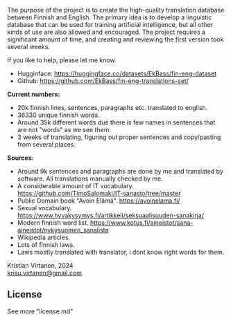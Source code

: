 The purpose of the project is to create the high-quality translation database between Finnish and English.
The primary idea is to develop a linguistic database that can be used for training artificial intelligence, but all other kinds of use are also allowed and encouraged.
The project requires a significant amount of time, and creating and reviewing the first version took several weeks.

If you like to help, please let me know.

- Hugginface: https://huggingface.co/datasets/EkBass/fin-eng-dataset
- Github: https://github.com/EkBass/fin-eng-translations-set/

**Current numbers:**
- 20k finnish lines, sentences, paragraphs etc. translated to english.
- 36330 unique finnish words.
- Around 35k different words due there is few names in sentences that are not "words" as we see them.
- 3 weeks of translating, figuring out proper sentences and copy/pasting from several places.


**Sources:**
- Around 9k sentences and paragraphs are done by me and translated by software. All translations manually checked by me.
- A considerable amount of IT vocabulary. https://github.com/TimoSalomaki/IT-sanasto/tree/master
- Public Domain book "Avoin Elämä". https://avoinelama.fi/
- Sexual vocabulary. https://www.hyvakysymys.fi/artikkeli/seksuaalisuuden-sanakirja/
- Modern finnish word list. https://www.kotus.fi/aineistot/sana-aineistot/nykysuomen_sanalista
- Wikipedia articles.
- Lots of finnish laws.
- Laws mostly translated with translator, i dont know right words for them.

Kristian Virtanen, 2024  
krisu.virtanen@gmail.com

## License
See more "license.md"
